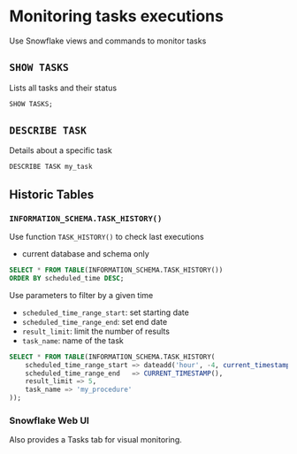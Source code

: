 # Monitoring tasks executions

Use Snowflake views and commands to monitor tasks

## `SHOW TASKS`

Lists all tasks and their status

```sql
SHOW TASKS;
```

## `DESCRIBE TASK`

Details about a specific task

```sql
DESCRIBE TASK my_task
```

## Historic Tables

### `INFORMATION_SCHEMA.TASK_HISTORY()`

Use function `TASK_HISTORY()` to check last executions

- current database and schema only

```sql
SELECT * FROM TABLE(INFORMATION_SCHEMA.TASK_HISTORY())
ORDER BY scheduled_time DESC;
```

Use parameters to filter by a given time

- `scheduled_time_range_start`: set starting date
- `scheduled_time_range_end`: set end date
- `result_limit`: limit the number of results
- `task_name`: name of the task

```sql
SELECT * FROM TABLE(INFORMATION_SCHEMA.TASK_HISTORY(
    scheduled_time_range_start => dateadd('hour', -4, current_timestamp()),
    scheduled_time_range_end   => CURRENT_TIMESTAMP(),
    result_limit => 5,
    task_name => 'my_procedure'
));
```

### Snowflake Web UI

Also provides a Tasks tab for visual monitoring.
